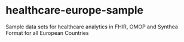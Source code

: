 # healthcare-europe-sample
Sample data sets for healthcare analytics in FHIR, OMOP and Synthea Format for all European Countries
